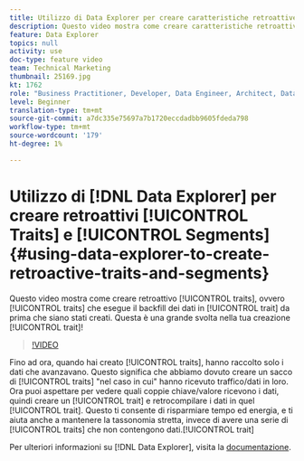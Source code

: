 ```yaml
---
title: Utilizzo di Data Explorer per creare caratteristiche retroattive e segmenti
description: Questo video mostra come creare caratteristiche retroattive, ovvero caratteristiche che eseguono il backfill dei dati nella caratteristica precedente alla creazione. Questa è una grande svolta nella creazione dei tratti!
feature: Data Explorer
topics: null
activity: use
doc-type: feature video
team: Technical Marketing
thumbnail: 25169.jpg
kt: 1762
role: "Business Practitioner, Developer, Data Engineer, Architect, Data Architect, Administrator, Leader"
level: Beginner
translation-type: tm+mt
source-git-commit: a7dc335e75697a7b1720eccdadbb9605fdeda798
workflow-type: tm+mt
source-wordcount: '179'
ht-degree: 1%

---
```



# Utilizzo di [!DNL Data Explorer] per creare retroattivi [!UICONTROL Traits] e [!UICONTROL Segments] {#using-data-explorer-to-create-retroactive-traits-and-segments}

Questo video mostra come creare retroattivo [!UICONTROL traits], ovvero [!UICONTROL traits] che esegue il backfill dei dati in [!UICONTROL trait] da prima che siano stati creati. Questa è una grande svolta nella tua creazione [!UICONTROL trait]!

>[!VIDEO](https://video.tv.adobe.com/v/25169/?quality=12)

Fino ad ora, quando hai creato [!UICONTROL traits], hanno raccolto solo i dati che avanzavano. Questo significa che abbiamo dovuto creare un sacco di [!UICONTROL traits] &quot;nel caso in cui&quot; hanno ricevuto traffico/dati in loro. Ora puoi aspettare per vedere quali coppie chiave/valore ricevono i dati, quindi creare un [!UICONTROL trait] e retrocompilare i dati in quel [!UICONTROL trait]. Questo ti consente di risparmiare tempo ed energia, e ti aiuta anche a mantenere la tassonomia stretta, invece di avere una serie di [!UICONTROL traits] che non contengono dati.[!UICONTROL trait]

Per ulteriori informazioni su [!DNL Data Explorer], visita la [documentazione](https://experiencecloud.adobe.com/resources/help/en_US/aam/data-explorer.html).